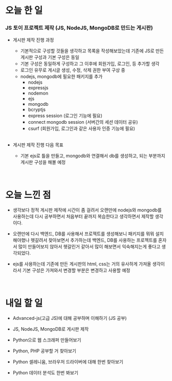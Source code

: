 # 오늘 한 일

### JS 토이 프로젝트 제작 (JS, NodeJS, MongoDB로 만드는 게시판)

- 게시판 제작 진행 과정

  - 기본적으로 구성할 것들을 생각하고 목록을 작성해보았는데 기존에 JS로 만든 게시판 구성과 기본 구성은 동일
  - 기본 구성은 동일하게 구성하고 그 이후에 회원가입, 로그인, 등 추가할 생각
  - 로그인 유무로 게시글 생성, 수정, 삭제 권한 부여 구상 중
  - nodejs, mongodb에 필요한 패키지를 추가
    - nodejs
    - expressjs
    - nodemon
    - ejs
    - mongodb
    - bcryptjs
    - express session (로그인 기능에 필요)
    - connect mongodb session (서버간의 세션 데이터 공유)
    - csurf (회원가입, 로그인과 같은 사용자 인증 기능에 필요)

  <br />

- 게시판 제작 진행 다음 목표

  - 기본 ejs로 틀을 만들고, mongodb와 연결해서 db를 생성하고, 되는 부분까지 게시판 구성을 해볼 예정

<br />

# 오늘 느낀 점

- 생각보다 정적 게시판 제작에 시간이 좀 걸려서 오랜만에 nodejs와 mongodb를 사용하는데 다시 공부하면서 처음부터 끝까지 복습한다고 생각하면서 제작할 생각이다.

- 오랜만에 다시 백엔드, DB를 사용해서 프로젝트를 생성해보니 패키지를 뭐뭐 설치해야했나 헷갈려서 찾아보면서 추가하는데 백엔드, DB를 사용하는 프로젝트를 혼자서 많이 만들어보지 않아서 헷갈린거 같아서 많이 해보면서 익숙해지는게 좋다고 생각되었다.

- ejs를 사용하는데 기존에 만든 게시판의 html, css는 거의 유사하게 가져올 생각이라서 기본 구성은 가져와서 변경할 부분은 변경하고 사용할 예정

<br />

# 내일 할 일

- Advanced-js(고급 JS)에 대해 공부하며 이해하기 (JS 공부)

- JS, NodeJS, MongoDB로 게시판 제작

- Python으로 웹 스크래퍼 만들어보기

- Python, PHP 공부할 거 찾아보기

- Python 셀레니움, 브라우저 드라이버에 대해 한번 찾아보기

- Python 데이터 분석도 한번 봐보기
